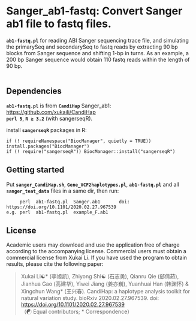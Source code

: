 # Sanger_ab1-fastq: Convert Sanger ab1 file to fastq files.
__`ab1-fastq.pl`__ for reading ABI Sanger sequencing trace file, and simulating the primarySeq and secondarySeq to fastq reads by extracting 90 bp blocks from Sanger sequence and shifting 1-bp in turns. As an example, a 200 bp Sanger sequence would obtain 110 fastq reads within the length of 90 bp.</br></br>

## Dependencies
__`ab1-fastq.pl`__ is from __`CandiHap`__ Sanger_ab1: https://github.com/xukaili/CandiHap</br>
__`perl 5`__, __`R ≥ 3.2`__ (with sangerseqR). </br>

install __`sangerseqR`__ packages in R:</br>
```
if (! requireNamespace("BiocManager", quietly = TRUE)) install.packages("BiocManager")
if (! require("sangerseqR")) BiocManager::install("sangerseqR")
```

## Getting started
Put __`sanger_CandiHap.sh`__, __`Gene_VCF2haplotypes.pl`__, __`ab1-fastq.pl`__ and all __`sanger_teat_data`__ files in a same dir, then run:</br>
```
     perl  ab1-fastq.pl  Sanger.ab1       doi: https://doi.org/10.1101/2020.02.27.967539
e.g. perl  ab1-fastq.pl  example_F.ab1
```


## License
Academic users may download and use the application free of charge according to the accompanying license. Commercial users must obtain a commercial license from Xukai Li. If you have used the program to obtain results, please cite the following paper:</br>

> Xukai Li☯* (李旭凯), Zhiyong Shi☯ (石志勇), Qianru Qie (郄倩茹), Jianhua Gao (高建华), Yiwei Jiang (姜亦巍), Yuanhuai Han (韩渊怀) & Xingchun Wang* (王兴春). CandiHap: a haplotype analysis toolkit for natural variation study. bioRxiv 2020.02.27.967539.              doi: https://doi.org/10.1101/2020.02.27.967539</br>
> （☯ Equal contributors; * Correspondence）</br>
</br>
